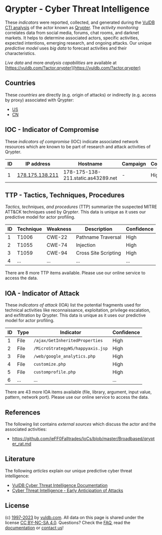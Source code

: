 # Qrypter - Cyber Threat Intelligence

These _indicators_ were reported, collected, and generated during the [VulDB CTI analysis](https://vuldb.com/?kb.cti) of the actor known as [Qrypter](https://vuldb.com/?actor.qrypter). The _activity monitoring_ correlates data from social media, forums, chat rooms, and darknet markets. It helps to determine associated actors, specific activities, expected intentions, emerging research, and ongoing attacks. Our unique _predictive model_ uses _big data_ to forecast activities and their characteristics.

_Live data_ and more _analysis capabilities_ are available at [https://vuldb.com/?actor.qrypter](https://vuldb.com/?actor.qrypter)

## Countries

These _countries_ are directly (e.g. origin of attacks) or indirectly (e.g. access by proxy) associated with Qrypter:

* [US](https://vuldb.com/?country.us)
* [CN](https://vuldb.com/?country.cn)

## IOC - Indicator of Compromise

These _indicators of compromise_ (IOC) indicate associated network resources which are known to be part of research and attack activities of Qrypter.

ID | IP address | Hostname | Campaign | Confidence
-- | ---------- | -------- | -------- | ----------
1 | [178.175.138.211](https://vuldb.com/?ip.178.175.138.211) | 178-175-138-211.static.as43289.net | - | High

## TTP - Tactics, Techniques, Procedures

_Tactics, techniques, and procedures_ (TTP) summarize the suspected MITRE ATT&CK techniques used by _Qrypter_. This data is unique as it uses our predictive model for actor profiling.

ID | Technique | Weakness | Description | Confidence
-- | --------- | -------- | ----------- | ----------
1 | T1006 | CWE-22 | Pathname Traversal | High
2 | T1055 | CWE-74 | Injection | High
3 | T1059 | CWE-94 | Cross Site Scripting | High
4 | ... | ... | ... | ...

There are 8 more TTP items available. Please use our online service to access the data.

## IOA - Indicator of Attack

These _indicators of attack_ (IOA) list the potential fragments used for technical activities like reconnaissance, exploitation, privilege escalation, and exfiltration by Qrypter. This data is unique as it uses our predictive model for actor profiling.

ID | Type | Indicator | Confidence
-- | ---- | --------- | ----------
1 | File | `/ajax/GetInheritedProperties` | High
2 | File | `/MicroStrategyWS/happyaxis.jsp` | High
3 | File | `/web/google_analytics.php` | High
4 | File | `customize.php` | High
5 | File | `customprofile.php` | High
6 | ... | ... | ...

There are 43 more IOA items available (file, library, argument, input value, pattern, network port). Please use our online service to access the data.

## References

The following list contains _external sources_ which discuss the actor and the associated activities:

* https://github.com/jeFF0Falltrades/IoCs/blob/master/Broadbased/qrypter_rat.md

## Literature

The following _articles_ explain our unique predictive cyber threat intelligence:

* [VulDB Cyber Threat Intelligence Documentation](https://vuldb.com/?kb.cti)
* [Cyber Threat Intelligence - Early Anticipation of Attacks](https://www.scip.ch/en/?labs.20201022)

## License

(c) [1997-2023](https://vuldb.com/?kb.changelog) by [vuldb.com](https://vuldb.com/?kb.about). All data on this page is shared under the license [CC BY-NC-SA 4.0](https://creativecommons.org/licenses/by-nc-sa/4.0/). Questions? Check the [FAQ](https://vuldb.com/?kb.faq), read the [documentation](https://vuldb.com/?kb) or [contact us](https://vuldb.com/?contact)!
